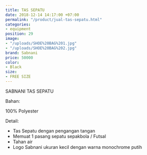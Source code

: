 ```yaml
---
title: TAS SEPATU
date: 2018-12-14 14:17:00 +07:00
permalink: "/product/jual-tas-sepatu.html"
categories:
- equipment
position: 29
image:
- "/uploads/SHOE%20BAG%201.jpg"
- "/uploads/SHOE%20BAG%202.jpg"
brand: Sabnani
price: 50000
color:
- Black
size:
- FREE SIZE
---
```


SABNANI
TAS SEPATU

Bahan:

100% Polyester

Detail:

- Tas Sepatu dengan pengangan tangan
- Memuat 1 pasang sepatu sepakbola / Futsal
- Tahan air
- Logo Sabnani ukuran kecil dengan warna monochrome putih